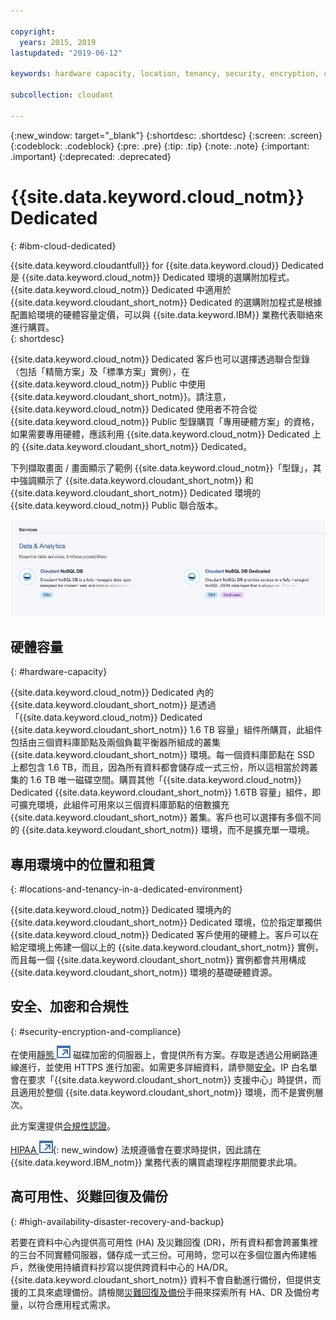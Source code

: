```yaml
---

copyright:
  years: 2015, 2019
lastupdated: "2019-06-12"

keywords: hardware capacity, location, tenancy, security, encryption, compliance, high availability, disaster recovery, backup

subcollection: cloudant

---
```


{:new_window: target="_blank"}
{:shortdesc: .shortdesc}
{:screen: .screen}
{:codeblock: .codeblock}
{:pre: .pre}
{:tip: .tip}
{:note: .note}
{:important: .important}
{:deprecated: .deprecated}

<!-- Acrolinx: 2017-05-10 -->

# {{site.data.keyword.cloud_notm}} Dedicated
{: #ibm-cloud-dedicated}

{{site.data.keyword.cloudantfull}} for {{site.data.keyword.cloud}} Dedicated 是 {{site.data.keyword.cloud_notm}} Dedicated 環境的選購附加程式。{{site.data.keyword.cloud_notm}} Dedicated 中適用於 {{site.data.keyword.cloudant_short_notm}} Dedicated 的選購附加程式是根據配置給環境的硬體容量定價，可以與 {{site.data.keyword.IBM}} 業務代表聯絡來進行購買。  
{: shortdesc}

{{site.data.keyword.cloud_notm}} Dedicated 客戶也可以選擇透過聯合型錄（包括「精簡方案」及「標準方案」實例），在 {{site.data.keyword.cloud_notm}} Public 中使用 {{site.data.keyword.cloudant_short_notm}}。請注意，{{site.data.keyword.cloud_notm}} Dedicated 使用者不符合從 {{site.data.keyword.cloud_notm}} Public 型錄購買「專用硬體方案」的資格，如果需要專用硬體，應該利用 {{site.data.keyword.cloud_notm}} Dedicated 上的 {{site.data.keyword.cloudant_short_notm}} Dedicated。   

下列擷取畫面 / 畫面顯示了範例 {{site.data.keyword.cloud_notm}}「型錄」，其中強調顯示了 {{site.data.keyword.cloudant_short_notm}} 和 {{site.data.keyword.cloudant_short_notm}} Dedicated 環境的 {{site.data.keyword.cloud_notm}} Public 聯合版本。  

![{{site.data.keyword.cloudant_short_notm}} 型錄](../images/ibmcloud_catalog.png)

## 硬體容量 
{: #hardware-capacity}

{{site.data.keyword.cloud_notm}} Dedicated 內的 {{site.data.keyword.cloudant_short_notm}} 是透過「{{site.data.keyword.cloud_notm}} Dedicated {{site.data.keyword.cloudant_short_notm}} 1.6 TB 容量」組件所購買，此組件包括由三個資料庫節點及兩個負載平衡器所組成的叢集 {{site.data.keyword.cloudant_short_notm}} 環境。每一個資料庫節點在 SSD 上都包含 1.6 TB，而且，因為所有資料都會儲存成一式三份，所以這相當於跨叢集的 1.6 TB 唯一磁碟空間。購買其他「{{site.data.keyword.cloud_notm}} Dedicated {{site.data.keyword.cloudant_short_notm}} 1.6TB 容量」組件，即可擴充環境，此組件可用來以三個資料庫節點的倍數擴充 {{site.data.keyword.cloudant_short_notm}} 叢集。客戶也可以選擇有多個不同的 {{site.data.keyword.cloudant_short_notm}} 環境，而不是擴充單一環境。

## 專用環境中的位置和租賃
{: #locations-and-tenancy-in-a-dedicated-environment}

{{site.data.keyword.cloud_notm}} Dedicated 環境內的 {{site.data.keyword.cloudant_short_notm}} Dedicated 環境，位於指定單獨供 {{site.data.keyword.cloud_notm}} Dedicated 客戶使用的硬體上。客戶可以在給定環境上佈建一個以上的 {{site.data.keyword.cloudant_short_notm}} 實例，而且每一個 {{site.data.keyword.cloudant_short_notm}} 實例都會共用構成 {{site.data.keyword.cloudant_short_notm}} 環境的基礎硬體資源。 

## 安全、加密和合規性 
{: #security-encryption-and-compliance}

在使用[靜態 ![外部鏈結圖示](../images/launch-glyph.svg "外部鏈結圖示")](https://en.wikipedia.org/wiki/Data_at_rest) 磁碟加密的伺服器上，會提供所有方案。存取是透過公用網路連線進行，並使用 HTTPS 進行加密。如需更多詳細資料，請參閱[安全](/docs/services/Cloudant?topic=cloudant-security#security)。IP 白名單會在要求「{{site.data.keyword.cloudant_short_notm}} 支援中心」時提供，而且適用於整個 {{site.data.keyword.cloudant_short_notm}} 環境，而不是實例層次。  

此方案還提供[合規性認證](/docs/services/Cloudant?topic=cloudant-compliance#compliance)。 

[HIPAA ![外部鏈結圖示](../images/launch-glyph.svg "外部鏈結圖示")](https://en.wikipedia.org/wiki/Health_Insurance_Portability_and_Accountability_Act){: new_window} 法規遵循會在要求時提供，因此請在 {{site.data.keyword.IBM_notm}} 業務代表的購買處理程序期間要求此項。 

## 高可用性、災難回復及備份 
{: #high-availability-disaster-recovery-and-backup}

若要在資料中心內提供高可用性 (HA) 及災難回復 (DR)，所有資料都會跨叢集裡的三台不同實體伺服器，儲存成一式三份。可用時，您可以在多個位置內佈建帳戶，然後使用持續資料抄寫以提供跨資料中心的 HA/DR。{{site.data.keyword.cloudant_short_notm}} 資料不會自動進行備份，但提供支援的工具來處理備份。請檢閱[災難回復及備份](/docs/services/Cloudant?topic=cloudant-disaster-recovery-and-backup#disaster-recovery-and-backup)手冊來探索所有 HA、DR 及備份考量，以符合應用程式需求。
